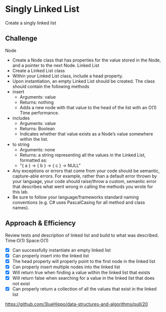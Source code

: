 # Singly Linked List
Create a singly linked list
## Challenge
Node
- Create a Node class that has properties for the value stored in the Node, and a pointer to the next Node.
Linked List
- Create a Linked List class
- Within your Linked List class, include a head property.
- Upon instantiation, an empty Linked List should be created.
The class should contain the following methods
- insert
    - Arguments: value
    - Returns: nothing
    - Adds a new node with that value to the head of the list with an O(1) Time performance.
- includes
    - Arguments: value
    - Returns: Boolean
    - Indicates whether that value exists as a Node’s value somewhere within the list.
- to string
    - Arguments: none
    - Returns: a string representing all the values in the Linked List, formatted as:
    - "{ a } -> { b } -> { c } -> NULL"
- Any exceptions or errors that come from your code should be semantic, capture-able errors. For example, rather than a default error thrown by your language, your code should raise/throw a custom, semantic error that describes what went wrong in calling the methods you wrote for this lab.
- Be sure to follow your language/frameworks standard naming conventions (e.g. C# uses PascalCasing for all method and class names).

## Approach & Efficiency
<!-- What approach did you take? Why? What is the Big O space/time for this approach? -->
Review tests and description of linked list and build to what was described. Time:O(1) Space:O(1)

- [x] Can successfully instantiate an empty linked list
- [x] Can properly insert into the linked list
- [x] The head property will properly point to the first node in the linked list
- [x] Can properly insert multiple nodes into the linked list
- [x] Will return true when finding a value within the linked list that exists
- [x] Will return false when searching for a value in the linked list that does not exist
- [x] Can properly return a collection of all the values that exist in the linked list

https://github.com/3lueHippo/data-structures-and-algorithms/pull/20
